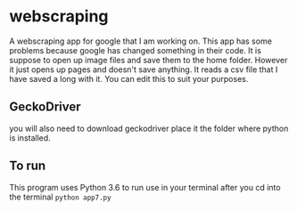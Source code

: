 # webscraping
A webscraping app for google that I am working on.
This app has some problems because google has changed something in their code.  It is suppose to open up image files and save them to the home folder.  However it just opens up pages and doesn't save anything. It reads a csv file that I have saved a long with it.  You can edit this to suit your purposes.

## GeckoDriver
you will also need to download geckodriver place it the folder where python is installed.

## To run
This program uses Python 3.6 to run use in your terminal after you cd into the terminal `python app7.py`


